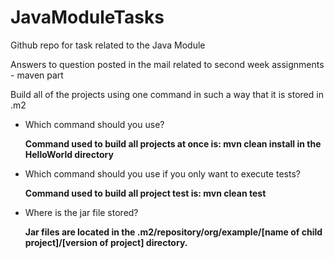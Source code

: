 # JavaModuleTasks
Github repo for task related to the Java Module

Answers to question posted in the mail related to second week assignments - maven part


Build all of the projects using one command in such a way that it is stored in .m2

  *	Which command should you use?
  
    **Command used to build all projects at once is: mvn clean install in the HelloWorld directory**
    
  *	Which command should you use if you only want to execute tests?
  
    **Command used to build all project test is: mvn clean test**
    
  *	Where is the jar file stored?
  
    **Jar files are located in the .m2/repository/org/example/[name of child project]/[version of project] directory.**
  
  

